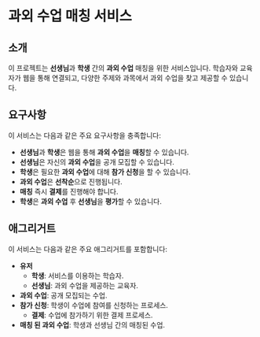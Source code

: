 # 과외 수업 매칭 서비스

## 소개

이 프로젝트는 **선생님**과 **학생** 간의 **과외 수업** 매칭을 위한 서비스입니다. 학습자와 교육자가 웹을 통해 연결되고, 다양한 주제와 과목에서 과외 수업을 찾고 제공할 수 있습니다.

## 요구사항

이 서비스는 다음과 같은 주요 요구사항을 충족합니다:

- **선생님**과 **학생**은 웹을 통해 **과외 수업**을 **매칭**할 수 있습니다.
- **선생님**은 자신의 **과외 수업**을 공개 모집할 수 있습니다.
- **학생**은 필요한 **과외 수업**에 대해 **참가 신청**을 할 수 있습니다.
- **과외 수업**은 **선착순**으로 진행됩니다.
- **매칭** 즉시 **결제**를 진행해야 합니다.
- **학생**은 **과외 수업** 후 **선생님**을 **평가**할 수 있습니다.

## 애그리거트

이 서비스는 다음과 같은 주요 애그리거트를 포함합니다:

- **유저**
  - **학생**: 서비스를 이용하는 학습자.
  - **선생님**: 과외 수업을 제공하는 교육자.
- **과외 수업**: 공개 모집되는 수업.
- **참가 신청**: 학생이 수업에 참여를 신청하는 프로세스.
  - **결제**: 수업에 참가하기 위한 결제 프로세스.
- **매칭 된 과외 수업**: 학생과 선생님 간의 매칭된 수업.
